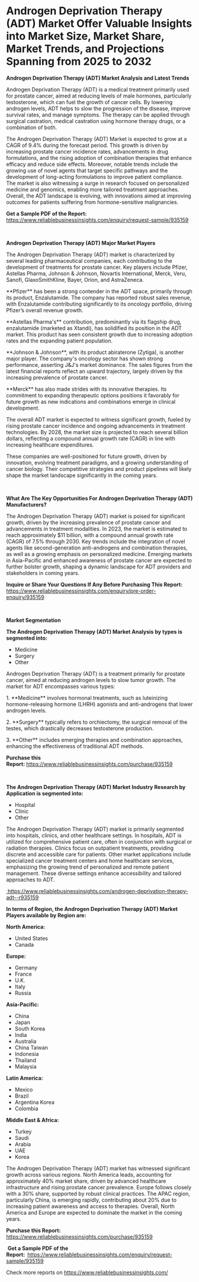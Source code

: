 <p><h1>Androgen Deprivation Therapy (ADT) Market Offer Valuable Insights into Market Size, Market Share, Market Trends, and Projections Spanning from 2025 to 2032</h1></p><p><strong>Androgen Deprivation Therapy (ADT) Market Analysis and Latest Trends</strong></p>
<p><p>Androgen Deprivation Therapy (ADT) is a medical treatment primarily used for prostate cancer, aimed at reducing levels of male hormones, particularly testosterone, which can fuel the growth of cancer cells. By lowering androgen levels, ADT helps to slow the progression of the disease, improve survival rates, and manage symptoms. The therapy can be applied through surgical castration, medical castration using hormone therapy drugs, or a combination of both.</p><p>The Androgen Deprivation Therapy (ADT) Market is expected to grow at a CAGR of 9.4% during the forecast period. This growth is driven by increasing prostate cancer incidence rates, advancements in drug formulations, and the rising adoption of combination therapies that enhance efficacy and reduce side effects. Moreover, notable trends include the growing use of novel agents that target specific pathways and the development of long-acting formulations to improve patient compliance. The market is also witnessing a surge in research focused on personalized medicine and genomics, enabling more tailored treatment approaches. Overall, the ADT landscape is evolving, with innovations aimed at improving outcomes for patients suffering from hormone-sensitive malignancies.</p></p>
<p><strong>Get a Sample PDF of the Report:&nbsp;</strong> <a href="https://www.reliablebusinessinsights.com/enquiry/request-sample/935159?utm_campaign=2984&utm_medium=2&utm_source=Github&utm_content=ia&utm_term=04032025&utm_id=androgen-deprivation-therapy-adt">https://www.reliablebusinessinsights.com/enquiry/request-sample/935159</a></p>
<p>&nbsp;</p>
<p><strong>Androgen Deprivation Therapy (ADT) Major Market Players</strong></p>
<p><p>The Androgen Deprivation Therapy (ADT) market is characterized by several leading pharmaceutical companies, each contributing to the development of treatments for prostate cancer. Key players include Pfizer, Astellas Pharma, Johnson & Johnson, Novartis International, Merck, Veru, Sanofi, GlaxoSmithKline, Bayer, Orion, and AstraZeneca.</p><p>**Pfizer** has been a strong contender in the ADT space, primarily through its product, Enzalutamide. The company has reported robust sales revenue, with Enzalutamide contributing significantly to its oncology portfolio, driving Pfizer’s overall revenue growth. </p><p>**Astellas Pharma's** contribution, predominantly via its flagship drug, enzalutamide (marketed as Xtandi), has solidified its position in the ADT market. This product has seen consistent growth due to increasing adoption rates and the expanding patient population.</p><p>**Johnson & Johnson**, with its product abiraterone (Zytiga), is another major player. The company's oncology sector has shown strong performance, asserting J&J's market dominance. The sales figures from the latest financial reports reflect an upward trajectory, largely driven by the increasing prevalence of prostate cancer.</p><p>**Merck** has also made strides with its innovative therapies. Its commitment to expanding therapeutic options positions it favorably for future growth as new indications and combinations emerge in clinical development.</p><p>The overall ADT market is expected to witness significant growth, fueled by rising prostate cancer incidence and ongoing advancements in treatment technologies. By 2028, the market size is projected to reach several billion dollars, reflecting a compound annual growth rate (CAGR) in line with increasing healthcare expenditures.</p><p>These companies are well-positioned for future growth, driven by innovation, evolving treatment paradigms, and a growing understanding of cancer biology. Their competitive strategies and product pipelines will likely shape the market landscape significantly in the coming years.</p></p>
<p>&nbsp;</p>
<p><strong>What Are The Key Opportunities For Androgen Deprivation Therapy (ADT) Manufacturers?</strong></p>
<p><p>The Androgen Deprivation Therapy (ADT) market is poised for significant growth, driven by the increasing prevalence of prostate cancer and advancements in treatment modalities. In 2023, the market is estimated to reach approximately $11 billion, with a compound annual growth rate (CAGR) of 7.5% through 2030. Key trends include the integration of novel agents like second-generation anti-androgens and combination therapies, as well as a growing emphasis on personalized medicine. Emerging markets in Asia-Pacific and enhanced awareness of prostate cancer are expected to further bolster growth, shaping a dynamic landscape for ADT providers and stakeholders in coming years.</p></p>
<p><strong>Inquire or Share Your Questions If Any Before Purchasing This Report:</strong> <a href="https://www.reliablebusinessinsights.com/enquiry/pre-order-enquiry/935159?utm_campaign=2984&utm_medium=2&utm_source=Github&utm_content=ia&utm_term=04032025&utm_id=androgen-deprivation-therapy-adt">https://www.reliablebusinessinsights.com/enquiry/pre-order-enquiry/935159</a></p>
<p>&nbsp;</p>
<p><strong>Market Segmentation</strong></p>
<p><strong>The Androgen Deprivation Therapy (ADT) Market Analysis by types is segmented into:</strong></p>
<p><ul><li>Medicine</li><li>Surgery</li><li>Other</li></ul></p>
<p><p>Androgen Deprivation Therapy (ADT) is a treatment primarily for prostate cancer, aimed at reducing androgen levels to slow tumor growth. The market for ADT encompasses various types: </p><p>1. **Medicine** involves hormonal treatments, such as luteinizing hormone-releasing hormone (LHRH) agonists and anti-androgens that lower androgen levels.</p><p>2. **Surgery** typically refers to orchiectomy, the surgical removal of the testes, which drastically decreases testosterone production.</p><p>3. **Other** includes emerging therapies and combination approaches, enhancing the effectiveness of traditional ADT methods.</p></p>
<p><strong>Purchase this Report:&nbsp;</strong><a href="https://www.reliablebusinessinsights.com/purchase/935159?utm_campaign=2984&utm_medium=2&utm_source=Github&utm_content=ia&utm_term=04032025&utm_id=androgen-deprivation-therapy-adt">https://www.reliablebusinessinsights.com/purchase/935159</a></p>
<p>&nbsp;</p>
<p><strong>The Androgen Deprivation Therapy (ADT) Market Industry Research by Application is segmented into:</strong></p>
<p><ul><li>Hospital</li><li>Clinic</li><li>Other</li></ul></p>
<p><p>The Androgen Deprivation Therapy (ADT) market is primarily segmented into hospitals, clinics, and other healthcare settings. In hospitals, ADT is utilized for comprehensive patient care, often in conjunction with surgical or radiation therapies. Clinics focus on outpatient treatments, providing discrete and accessible care for patients. Other market applications include specialized cancer treatment centers and home healthcare services, emphasizing the growing trend of personalized and remote patient management. These diverse settings enhance accessibility and tailored approaches to ADT.</p></p>
<p><a href="https://www.reliablebusinessinsights.com/androgen-deprivation-therapy-adt--r935159?utm_campaign=2984&utm_medium=2&utm_source=Github&utm_content=ia&utm_term=04032025&utm_id=androgen-deprivation-therapy-adt">&nbsp;https://www.reliablebusinessinsights.com/androgen-deprivation-therapy-adt--r935159</a></p>
<p><strong>In terms of Region, the Androgen Deprivation Therapy (ADT) Market Players available by Region are:</strong></p>
<p>
    <p> <strong> North America: </strong>
        <ul>
            <li>United States</li>
            <li>Canada</li>
        </ul>
        </p> 
    <p> <strong> Europe: </strong>
        <ul>
            <li>Germany</li>
            <li>France</li>
            <li>U.K.</li>
            <li>Italy</li>
            <li>Russia</li>
        </ul>
        </p> 
    <p> <strong> Asia-Pacific: </strong>
        <ul>
            <li>China</li>
            <li>Japan</li>
            <li>South Korea</li>
            <li>India</li>
            <li>Australia</li>
            <li>China Taiwan</li>
            <li>Indonesia</li>
            <li>Thailand</li>
            <li>Malaysia</li>
        </ul>
        </p> 
    <p> <strong> Latin America: </strong>
        <ul>
            <li>Mexico</li>
            <li>Brazil</li>
            <li>Argentina Korea</li>
            <li>Colombia</li>
        </ul>
        </p> 
    <p> <strong> Middle East & Africa: </strong>
        <ul>
            <li>Turkey</li>
            <li>Saudi</li>
            <li>Arabia</li>
            <li>UAE</li>
            <li>Korea</li>
        </ul>
    </p>
    </p>
<p><p>The Androgen Deprivation Therapy (ADT) market has witnessed significant growth across various regions. North America leads, accounting for approximately 40% market share, driven by advanced healthcare infrastructure and rising prostate cancer prevalence. Europe follows closely with a 30% share, supported by robust clinical practices. The APAC region, particularly China, is emerging rapidly, contributing about 20% due to increasing patient awareness and access to therapies. Overall, North America and Europe are expected to dominate the market in the coming years.</p></p>
<p><strong>Purchase this Report: </strong><a href="https://www.reliablebusinessinsights.com/purchase/935159?utm_campaign=2984&utm_medium=2&utm_source=Github&utm_content=ia&utm_term=04032025&utm_id=androgen-deprivation-therapy-adt">https://www.reliablebusinessinsights.com/purchase/935159</a></p>
<p>&nbsp;<strong>Get a Sample PDF of the Report:&nbsp;&nbsp;</strong><a href="https://www.reliablebusinessinsights.com/enquiry/request-sample/935159?utm_campaign=2984&utm_medium=2&utm_source=Github&utm_content=ia&utm_term=04032025&utm_id=androgen-deprivation-therapy-adt">https://www.reliablebusinessinsights.com/enquiry/request-sample/935159</a></p>
<p><strong></strong></p>
<p>Check more reports on <a href="https://www.reliablebusinessinsights.com/?utm_campaign=2984&utm_medium=2&utm_source=Github&utm_content=ia&utm_term=04032025&utm_id=androgen-deprivation-therapy-adt">https://www.reliablebusinessinsights.com/</a></p>